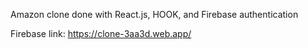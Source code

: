 Amazon clone done with React.js, HOOK, and Firebase authentication

Firebase link: https://clone-3aa3d.web.app/

